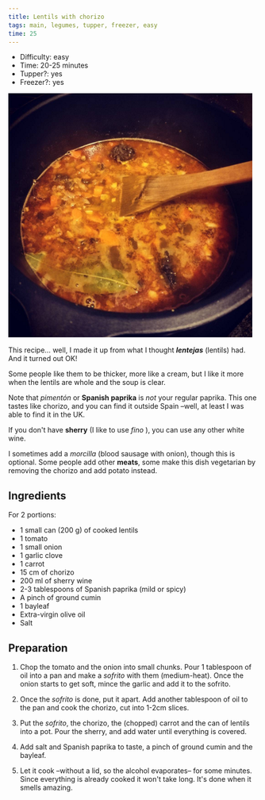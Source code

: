 ```yaml
---
title: Lentils with chorizo
tags: main, legumes, tupper, freezer, easy
time: 25
---
```


- Difficulty: easy
- Time: 20-25 minutes
- Tupper?: yes
- Freezer?: yes

![Lentejas](/images/recipes/lentejas.png)

This recipe… well, I made it up from what I thought _**lentejas**_ (lentils) had. And it turned out OK!

Some people like them to be thicker, more like a cream, but I like it more when the lentils are whole and the soup is clear.

Note that _pimentón_ or **Spanish paprika** is _not_ your regular paprika. This one tastes like chorizo, and you can find it outside Spain –well, at least I was able to find it in the UK.

If you don't have **sherry** (I like to use _fino_ ), you can use any other white wine.

I sometimes add a _morcilla_ (blood sausage with onion), though this is optional. Some people add other **meats**, some make this dish vegetarian by removing the chorizo and add potato instead.

## Ingredients

For 2 portions:

- 1 small can (200 g) of cooked lentils
- 1 tomato
- 1 small onion
- 1 garlic clove
- 1 carrot
- 15 cm of chorizo
- 200 ml of sherry wine
- 2-3 tablespoons of Spanish paprika (mild or spicy)
- A pinch of ground cumin
- 1 bayleaf
- Extra-virgin olive oil
- Salt

## Preparation

1. Chop the tomato and the onion into small chunks. Pour 1 tablespoon of oil into a pan and make a _sofrito_ with them (medium-heat). Once the onion starts to get soft, mince the garlic and add it to the sofrito.

1. Once the _sofrito_ is done, put it apart. Add another tablespoon of oil to the pan and cook the chorizo, cut into 1-2cm slices.

1. Put the _sofrito_, the chorizo, the (chopped) carrot and the can of lentils into a pot. Pour the sherry, and add water until everything is covered.

1. Add salt and Spanish paprika to taste, a pinch of ground cumin and the bayleaf.

1. Let it cook –without a lid, so the alcohol evaporates– for some minutes. Since everything is already cooked it won't take long. It's done when it smells amazing.
